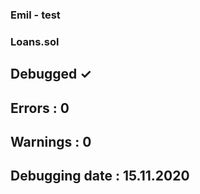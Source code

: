 ### Emil - test

### Loans.sol 
## Debugged ✓
## Errors : 0
## Warnings : 0
## Debugging date : 15.11.2020